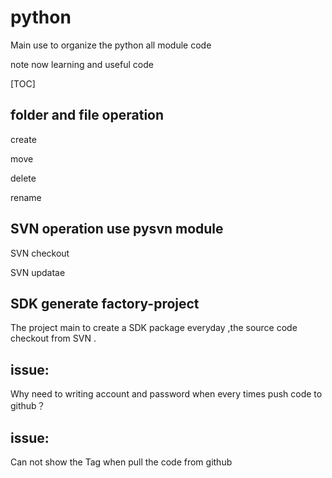 # python

Main use to organize the python all module code

note now learning and useful code

[TOC]

## folder and file operation

create  

move

delete

rename

## SVN operation use pysvn module

SVN checkout

SVN updatae



## SDK generate factory-project

The project main to create a SDK package everyday ,the source code checkout from SVN .

## issue:

Why need to writing  account and  password when every times  push code to github？

## issue:

Can not show the Tag when pull the code from github